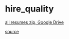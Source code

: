 # hire_quality

[all resumes zip, Google Drive](https://drive.google.com/file/d/1SHSUe24cNs9IYm9qofH90NehbrE0-6vI/view?usp=drive_link)

[source](https://www.kaggle.com/datasets/snehaanbhawal/resume-dataset)
